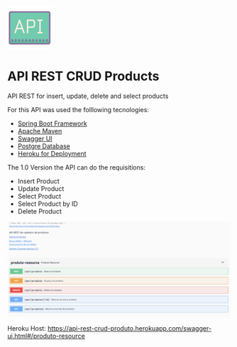 ![GitHub Logo](api.png) 
# API REST CRUD Products
API REST for insert, update, delete and select products

For this API was used the folllowing tecnologies:

* [Spring Boot Framework](https://spring.io)
* [Apache Maven](https://maven.apache.org)
* [Swagger UI](https://swagger.io/tools/swagger-ui/)
* [Postgre Database](https://www.postgresql.org/docs/)
* [Heroku for Deployment](https://www.heroku.com)

The 1.0 Version the API can do the requisitions:

* Insert Product
* Update Product
* Select Product
* Select Product by ID
* Delete Product

![GitHub](Screenshot.png)


Heroku Host: https://api-rest-crud-produto.herokuapp.com/swagger-ui.html#/produto-resource








